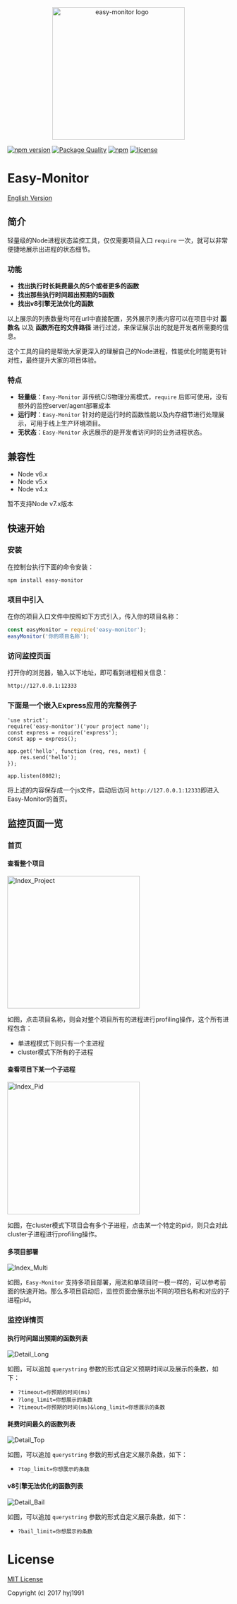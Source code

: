 <div align="center">
  <img width="300" heigth="300" src="https://github.com/hyj1991/assets/blob/master/easy-monitor/logo.png" alt="easy-monitor logo">
</div>

[![npm version](https://badge.fury.io/js/easy-monitor.svg)](https://badge.fury.io/js/easy-monitor)
[![Package Quality](http://npm.packagequality.com/shield/easy-monitor.svg)](http://packagequality.com/#?package=easy-monitor)
[![npm](https://img.shields.io/npm/dt/easy-monitor.svg)](https://www.npmjs.com/package/easy-monitor)
[![license](https://img.shields.io/github/license/mashape/apistatus.svg)](LICENSE)

# Easy-Monitor
[English Version](README_EN.md)

## 简介

轻量级的Node进程状态监控工具，仅仅需要项目入口 ```require``` 一次，就可以非常便捷地展示出进程的状态细节。

### 功能

* **找出执行时长耗费最久的5个或者更多的函数**
* **找出那些执行时间超出预期的5函数**
* **找出v8引擎无法优化的函数**

以上展示的列表数量均可在url中直接配置，另外展示列表内容可以在项目中对 **函数名** 以及 **函数所在的文件路径** 进行过滤，来保证展示出的就是开发者所需要的信息。

这个工具的目的是帮助大家更深入的理解自己的Node进程，性能优化时能更有针对性，最终提升大家的项目体验。

### 特点

* **轻量级**：```Easy-Monitor``` 非传统C/S物理分离模式，```require``` 后即可使用，没有额外的监控server/agent部署成本
* **运行时**：```Easy-Monitor``` 针对的是运行时的函数性能以及内存细节进行处理展示，可用于线上生产环境项目。
* **无状态**：```Easy-Monitor``` 永远展示的是开发者访问时的业务进程状态。

## 兼容性
* Node v6.x
* Node v5.x
* Node v4.x

暂不支持Node v7.x版本

## 快速开始

### 安装

在控制台执行下面的命令安装：

```bash
npm install easy-monitor
```

### 项目中引入

在你的项目入口文件中按照如下方式引入，传入你的项目名称：

```js
const easyMonitor = require('easy-monitor');
easyMonitor('你的项目名称');
```

### 访问监控页面

打开你的浏览器，输入以下地址，即可看到进程相关信息：

```bash
http://127.0.0.1:12333
```
### 下面是一个嵌入Express应用的完整例子

```
'use strict';
require('easy-monitor')('your project name');
const express = require('express');
const app = express();

app.get('hello', function (req, res, next) {
    res.send('hello');
});

app.listen(8082);
```

将上述的内容保存成一个js文件，启动后访问 ```http://127.0.0.1:12333```即进入Easy-Monitor的首页。

## 监控页面一览

### 首页

#### 查看整个项目

<img width="300" heigth="150" src="https://github.com/hyj1991/assets/blob/master/easy-monitor/Index_Project.jpeg" alt="Index_Project">

如图，点击项目名称，则会对整个项目所有的进程进行profiling操作，这个所有进程包含：

* 单进程模式下则只有一个主进程
* cluster模式下所有的子进程

#### 查看项目下某一个子进程

<img width="300" heigth="150" src="https://github.com/hyj1991/assets/blob/master/easy-monitor/Index_Pid.jpeg" alt="Index_Pid">

如图，在cluster模式下项目会有多个子进程，点击某一个特定的pid，则只会对此cluster子进程进行profiling操作。

#### 多项目部署

![Index_Multi](https://github.com/hyj1991/assets/blob/master/easy-monitor/Index_Multi.jpeg)

如图，```Easy-Monitor``` 支持多项目部署，用法和单项目时一模一样的，可以参考前面的快速开始。那么多项目启动后，监控页面会展示出不同的项目名称和对应的子进程pid。

### 监控详情页

#### 执行时间超出预期的函数列表

![Detail_Long](https://github.com/hyj1991/assets/blob/master/easy-monitor/Detail_Long.jpeg)

如图，可以追加 ```querystring``` 参数的形式自定义预期时间以及展示的条数，如下：

* ```?timeout=你预期的时间(ms)```
* ```?long_limit=你想展示的条数```
* ```?timeout=你预期的时间(ms)&long_limit=你想展示的条数```

#### 耗费时间最久的函数列表

![Detail_Top](https://github.com/hyj1991/assets/blob/master/easy-monitor/Detail_Top.jpeg)

如图，可以追加 ```querystring``` 参数的形式自定义展示条数，如下：

* ```?top_limit=你想展示的条数```

#### v8引擎无法优化的函数列表

![Detail_Bail](https://github.com/hyj1991/assets/blob/master/easy-monitor/Detail_Bail.jpeg)

如图，可以追加 ```querystring``` 参数的形式自定义展示条数，如下：

* ```?bail_limit=你想展示的条数```

# License

[MIT License](LICENSE)

Copyright (c) 2017 hyj1991